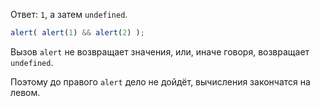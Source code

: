 Ответ: `1`, а затем `undefined`.

```js run
alert( alert(1) && alert(2) );
```

Вызов `alert` не возвращает значения, или, иначе говоря, возвращает `undefined`.

Поэтому до правого `alert` дело не дойдёт, вычисления закончатся на левом.